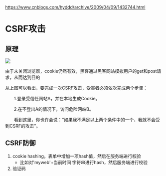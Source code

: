 https://www.cnblogs.com/hyddd/archive/2009/04/09/1432744.html
# CSRF攻击
## 原理

![](https://gitee.com/super-jimwang/img/raw/master/img/20210409142244.png)


由于未关闭浏览器，cookie仍然有效，黑客通过黑客网站模拟用户的get和post请求，从而达到目的

从上图可以看出，要完成一次CSRF攻击，受害者必须依次完成两个步骤：

　　1.登录受信任网站A，并在本地生成Cookie。

　　2.在不登出A的情况下，访问危险网站B。

　　看到这里，你也许会说：“如果我不满足以上两个条件中的一个，我就不会受到CSRF的攻击”。

## CSRF防御
1. cookie hashing。表单中增加一项hash值，然后在服务端进行校验
   - 比如对'myweb'+当前时间 字符串进行hash，然后服务端进行校验
2. 验证码